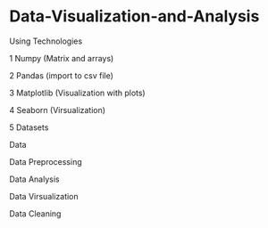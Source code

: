 # Data-Visualization-and-Analysis

Using Technologies

1 Numpy (Matrix and arrays)

2 Pandas (import to csv file)

3 Matplotlib (Visualization with plots)

4 Seaborn (Virsualization)

5 Datasets

Data 

Data Preprocessing

Data Analysis

Data Virsualization

Data Cleaning

